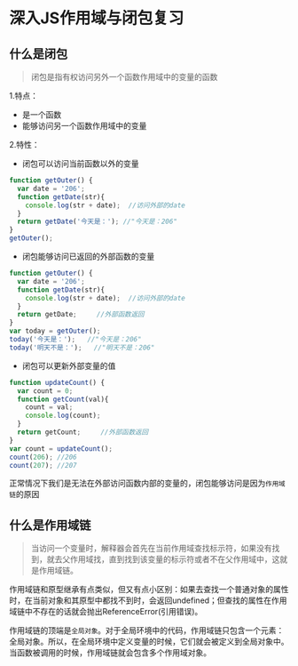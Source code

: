 # 深入JS作用域与闭包复习

## 什么是闭包

>闭包是指有权访问另外一个函数作用域中的变量的函数

1.特点：

- 是一个函数
- 能够访问另一个函数作用域中的变量

2.特性：

- 闭包可以访问当前函数以外的变量

```javascript
function getOuter() {
  var date = '206';
  function getDate(str){
    console.log(str + date);  //访问外部的date
  }
  return getDate('今天是：'); //"今天是：206"
}
getOuter();
```

- 闭包能够访问已返回的外部函数的变量

```javascript
function getOuter() {
  var date = '206';
  function getDate(str){
    console.log(str + date);  //访问外部的date
  }
  return getDate;     //外部函数返回
}
var today = getOuter();
today('今天是：');   //"今天是：206"
today('明天不是：');   //"明天不是：206"
```

- 闭包可以更新外部变量的值

```javascript
function updateCount() {
  var count = 0;
  function getCount(val){
    count = val;
    console.log(count);
  }
  return getCount;     //外部函数返回
}
var count = updateCount();
count(206); //206
count(207); //207
```

正常情况下我们是无法在外部访问函数内部的变量的，闭包能够访问是因为`作用域链`的原因

## 什么是作用域链

> 当访问一个变量时，解释器会首先在当前作用域查找标示符，如果没有找到，就去父作用域找，直到找到该变量的标示符或者不在父作用域中，这就是作用域链。

作用域链和原型继承有点类似，但又有点小区别：如果去查找一个普通对象的属性时，在当前对象和其原型中都找不到时，会返回undefined；但查找的属性在作用域链中不存在的话就会抛出ReferenceError(引用错误)。

作用域链的顶端是`全局对象`。对于全局环境中的代码，作用域链只包含一个元素：全局对象。所以，在全局环境中定义变量的时候，它们就会被定义到全局对象中。当函数被调用的时候，作用域链就会包含多个作用域对象。
